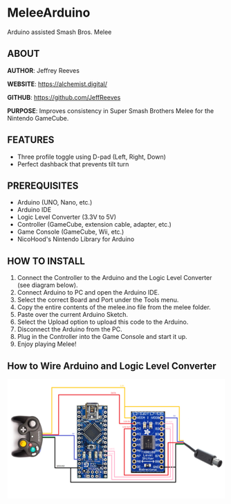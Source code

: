 # MeleeArduino
Arduino assisted Smash Bros. Melee

## ABOUT

**AUTHOR**:  Jeffrey Reeves

**WEBSITE**: https://alchemist.digital/

**GITHUB**:  https://github.com/JeffReeves

**PURPOSE**: Improves consistency in Super Smash Brothers Melee for the 
    Nintendo GameCube.

## FEATURES
- Three profile toggle using D-pad (Left, Right, Down)
- Perfect dashback that prevents tilt turn

## PREREQUISITES
- Arduino (UNO, Nano, etc.)
- Arduino IDE
- Logic Level Converter (3.3V to 5V)
- Controller (GameCube, extension cable, adapter, etc.)
- Game Console (GameCube, Wii, etc.)
- NicoHood's Nintendo Library for Arduino

## HOW TO INSTALL
1. Connect the Controller to the Arduino and the Logic Level Converter (see diagram below).
2. Connect Arduino to PC and open the Arduino IDE.
3. Select the correct Board and Port under the Tools menu.
4. Copy the entire contents of the melee.ino file from the melee folder. 
5. Paste over the current Arduino Sketch.
6. Select the Upload option to upload this code to the Arduino.
7. Disconnect the Arduino from the PC.
8. Plug in the Controller into the Game Console and start it up.
9. Enjoy playing Melee!

## How to Wire Arduino and Logic Level Converter

![Diagram](https://raw.githubusercontent.com/JeffReeves/MeleeArduino/master/images/arduino-controller-diagram.png)